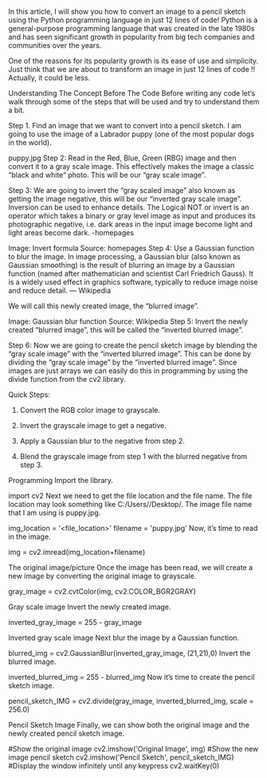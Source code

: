 In this article, I will show you how to convert an image to a pencil sketch using the Python programming language in just 12 lines of code! Python is a general-purpose programming language that was created in the late 1980s and has seen significant growth in popularity from big tech companies and communities over the years.

One of the reasons for its popularity growth is its ease of use and simplicity. Just think that we are about to transform an image in just 12 lines of code !!
Actually, it could be less.

Understanding The Concept Before The Code
Before writing any code let’s walk through some of the steps that will be used and try to understand them a bit.

Step 1. Find an image that we want to convert into a pencil sketch. I am going to use the image of a Labrador puppy (one of the most popular dogs in the world).


puppy.jpg
Step 2: Read in the Red, Blue, Green (RBG) image and then convert it to a gray scale image. This effectively makes the image a classic “black and white” photo. This will be our “gray scale image”.

Step 3: We are going to invert the “gray scaled image” also known as getting the image negative, this will be our “inverted gray scale image”. Inversion can be used to enhance details. The Logical NOT or invert is an operator which takes a binary or gray level image as input and produces its photographic negative, i.e. dark areas in the input image become light and light areas become dark. -homepages


Image: Invert formula Source: homepages
Step 4: Use a Gaussian function to blur the image. In image processing, a Gaussian blur (also known as Gaussian smoothing) is the result of blurring an image by a Gaussian function (named after mathematician and scientist Carl Friedrich Gauss). It is a widely used effect in graphics software, typically to reduce image noise and reduce detail. — Wikipedia

We will call this newly created image, the “blurred image”.


Image: Gaussian blur function Source: Wikipedia
Step 5: Invert the newly created “blurred image”, this will be called the “inverted blurred image”.

Step 6: Now we are going to create the pencil sketch image by blending the “gray scale image” with the “inverted blurred image”. This can be done by dividing the “gray scale image” by the “inverted blurred image”. Since images are just arrays we can easily do this in programming by using the divide function from the cv2 library.

Quick Steps:

1. Convert the RGB color image to grayscale.

2. Invert the grayscale image to get a negative.

3. Apply a Gaussian blur to the negative from step 2.

4. Blend the grayscale image from step 1 with the blurred negative from step 3.

Programming
Import the library.

import cv2
Next we need to get the file location and the file name. The file location may look something like C:/Users/<username>/Desktop/. The image file name that I am using is puppy.jpg.

img_location = '<file_location>'
filename = 'puppy.jpg'
Now, it’s time to read in the image.

img = cv2.imread(img_location+filename)

The original image/picture
Once the image has been read, we will create a new image by converting the original image to grayscale.

gray_image = cv2.cvtColor(img, cv2.COLOR_BGR2GRAY) 

Gray scale image
Invert the newly created image.

inverted_gray_image = 255 - gray_image

Inverted gray scale image
Next blur the image by a Gaussian function.

blurred_img = cv2.GaussianBlur(inverted_gray_image, (21,21),0) 
Invert the blurred image.

inverted_blurred_img = 255 - blurred_img
Now it’s time to create the pencil sketch image.

pencil_sketch_IMG = cv2.divide(gray_image, inverted_blurred_img, scale = 256.0)

Pencil Sketch Image
Finally, we can show both the original image and the newly created pencil sketch image.

#Show the original image
cv2.imshow('Original Image', img)
#Show the new image pencil sketch
cv2.imshow('Pencil Sketch', pencil_sketch_IMG)
#Display the window infinitely until any keypress
cv2.waitKey(0)
